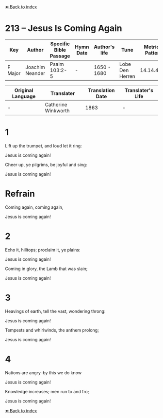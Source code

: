 [⬅️ Back to index](../README.md)

# 213 – Jesus Is Coming Again

Key | Author   | Specific Bible Passage     |Hymn Date |Author's life |Tune |Metrical Pattern   |Composer/Source                                                                                        
-- | --------- | ---------------------------|----------|--------------|-----|-------------------|-------------   
F Major  | Joachim Neander      | Psalm 103:2-5 | -  | 1650 - 1680 | Lobe Den Herren | 14.14.4.7.8 | Chorale Book for England, 1863 

Original Language | Translater | Translation Date   | Translater's Life     
----------------- | --------- | --------------------|-------------   
\-  | Catherine Winkworth      | 1863 | -  | 1827 - 1878 



# 1

Lift up the trumpet, and loud let it ring:

Jesus is coming again!

Cheer up, ye pilgrims, be joyful and sing:

Jesus is coming again!



# Refrain

Coming again, coming again,

Jesus is coming again!



# 2

Echo it, hilltops; proclaim it, ye plains:

Jesus is coming again!

Coming in glory, the Lamb that was slain;

Jesus is coming again!



# 3

Heavings of earth, tell the vast, wondering throng:

Jesus is coming again!

Tempests and whirlwinds, the anthem prolong;

Jesus is coming again!



# 4

Nations are angry–by this we do know

Jesus is coming again!

Knowledge increases; men run to and fro;

Jesus is coming again!

[⬅️ Back to index](../README.md)
